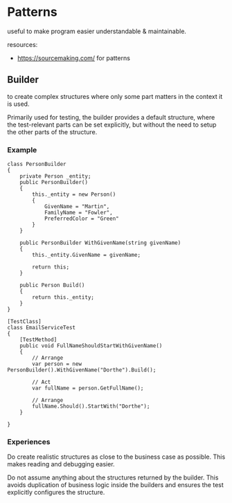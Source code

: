 # Patterns

useful to make program easier understandable & maintainable.

resources:
- https://sourcemaking.com/ for patterns

## Builder

to create complex structures where only some part matters in the context it is used.

Primarily used for testing, the builder provides a default structure, where the test-relevant parts can be set explicitly, but without the need to setup the other parts of the structure.

### Example

```c-sharp
class PersonBuilder
{
    private Person _entity;
    public PersonBuilder()
    {
        this._entity = new Person()
        {
            GivenName = "Martin",
            FamilyName = "Fowler",
            PreferredColor = "Green"
        }
    }

    public PersonBuilder WithGivenName(string givenName)
    {
        this._entity.GivenName = givenName;

        return this;
    }

    public Person Build()
    {
        return this._entity;
    }
}
```

```c-sharp
[TestClass]
class EmailServiceTest
{
    [TestMethod]
    public void FullNameShouldStartWithGivenName()
    {
        // Arrange
        var person = new PersonBuilder().WithGivenName("Dorthe").Build();

        // Act
        var fullName = person.GetFullName();

        // Arrange
        fullName.Should().StartWith("Dorthe");
    }

}
```

### Experiences

Do create realistic structures as close to the business case as possible. This makes reading and debugging easier.

Do not assume anything about the structures returned by the builder. This avoids duplication of business logic inside the builders and ensures the test explicitly configures the structure.